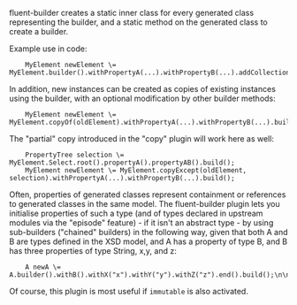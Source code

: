 fluent-builder creates a static inner class for every generated class representing the builder, and a static method on the generated class to create a builder.

Example use in code:

        MyElement newElement \= MyElement.builder().withPropertyA(...).withPropertyB(...).addCollectionPropertyA(...).build();\n\n\

In addition, new instances can be created as copies of existing instances using the builder, with an optional modification by other builder methods:

        MyElement newElement \= MyElement.copyOf(oldElement).withPropertyA(...).withPropertyB(...).build();\n\n\

The "partial" copy introduced in the "copy" plugin will work here as well:

        PropertyTree selection \= MyElement.Select.root().propertyA().propertyAB().build();
        MyElement newElement \= MyElement.copyExcept(oldElement, selection).withPropertyA(...).withPropertyB(...).build();

Often, properties of generated classes represent containment or references to generated classes in the same model.
The fluent-builder plugin lets you initialise properties of such a type (and of types declared in upstream modules
via the "episode" feature) - if it isn't an abstract type - by using sub-builders ("chained" builders) in the following
way, given that both A and B are types defined in the XSD model, and A has a property of type B, and B has three
properties of type String, x,y, and z:

        A newA \= A.builder().withB().withX("x").withY("y").withZ("z").end().build();\n\n\

Of course, this plugin is most useful if `immutable` is also activated.

